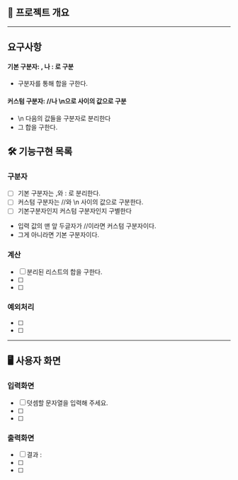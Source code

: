 

## 📖 프로젝트 개요

---
## 요구사항
#### 기본 구분자: , 나 : 로 구분
- 구분자를 통해 합을 구한다.
#### 커스텀 구분자: //나 \n으로 사이의 값으로 구분
- \n 다음의 값들을 구분자로 분리한다
- 그 합을 구한다.
## 🛠️ 기능구현 목록
### 구분자
- [ ] 기본 구분자는 ,와 : 로 분리한다.
- [ ] 커스텀 구분자는 //와 \n 사이의 값으로 구분한다.
- [ ] 기본구분자인지 커스텀 구분자인지 구별한다
- 입력 값의 맨 앞 두글자가 //이라면 커스텀 구분자이다.
- 그게 아니라면 기본 구분자이다.

### 계산
- [ ] 분리된 리스트의 합을 구한다.
- [ ]
- [ ]
### 예외처리
- [ ]
- [ ]

---
## 🖥️ 사용자 화면
### 입력화면
- [ ] 덧셈할 문자열을 입력해 주세요.
- [ ]
- [ ]
### 출력화면
- [ ] 결과 :
- [ ]
- [ ]